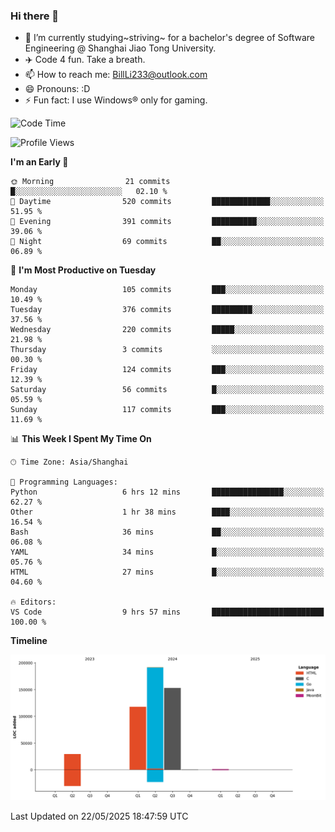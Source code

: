 ### Hi there 👋
- 🌱 I’m currently studying~striving~ for a bachelor's degree of Software Engineering @ Shanghai Jiao Tong University.
- ✈️ Code 4 fun. Take a breath.
- 📫 How to reach me: BillLi233@outlook.com
- 😄 Pronouns: :D
- ⚡ Fun fact: I use Windows® only for gaming.

<!--START_SECTION:waka-->
![Code Time](http://img.shields.io/badge/Code%20Time-439%20hrs%2020%20mins-blue)

![Profile Views](http://img.shields.io/badge/Profile%20Views-3-blue)

**I'm an Early 🐤** 

```text
🌞 Morning                21 commits          █░░░░░░░░░░░░░░░░░░░░░░░░   02.10 % 
🌆 Daytime                520 commits         █████████████░░░░░░░░░░░░   51.95 % 
🌃 Evening                391 commits         ██████████░░░░░░░░░░░░░░░   39.06 % 
🌙 Night                  69 commits          ██░░░░░░░░░░░░░░░░░░░░░░░   06.89 % 
```
📅 **I'm Most Productive on Tuesday** 

```text
Monday                   105 commits         ███░░░░░░░░░░░░░░░░░░░░░░   10.49 % 
Tuesday                  376 commits         █████████░░░░░░░░░░░░░░░░   37.56 % 
Wednesday                220 commits         █████░░░░░░░░░░░░░░░░░░░░   21.98 % 
Thursday                 3 commits           ░░░░░░░░░░░░░░░░░░░░░░░░░   00.30 % 
Friday                   124 commits         ███░░░░░░░░░░░░░░░░░░░░░░   12.39 % 
Saturday                 56 commits          █░░░░░░░░░░░░░░░░░░░░░░░░   05.59 % 
Sunday                   117 commits         ███░░░░░░░░░░░░░░░░░░░░░░   11.69 % 
```


📊 **This Week I Spent My Time On** 

```text
🕑︎ Time Zone: Asia/Shanghai

💬 Programming Languages: 
Python                   6 hrs 12 mins       ████████████████░░░░░░░░░   62.27 % 
Other                    1 hr 38 mins        ████░░░░░░░░░░░░░░░░░░░░░   16.54 % 
Bash                     36 mins             ██░░░░░░░░░░░░░░░░░░░░░░░   06.08 % 
YAML                     34 mins             █░░░░░░░░░░░░░░░░░░░░░░░░   05.76 % 
HTML                     27 mins             █░░░░░░░░░░░░░░░░░░░░░░░░   04.60 % 

🔥 Editors: 
VS Code                  9 hrs 57 mins       █████████████████████████   100.00 % 
```

**Timeline**

![Lines of Code chart](https://raw.githubusercontent.com/GMH233/GMH233/main/assets/bar_graph.png)


 Last Updated on 22/05/2025 18:47:59 UTC
<!--END_SECTION:waka-->

<!--
**GMH233/GMH233** is a ✨ _special_ ✨ repository because its `README.md` (this file) appears on your GitHub profile.

Here are some ideas to get you started:

- 🔭 I’m currently working on ...
- 🌱 I’m currently learning ...
- 👯 I’m looking to collaborate on ...
- 🤔 I’m looking for help with ...
- 💬 Ask me about ...
- 📫 How to reach me: ...
- 😄 Pronouns: ...
- ⚡ Fun fact: ...
-->
